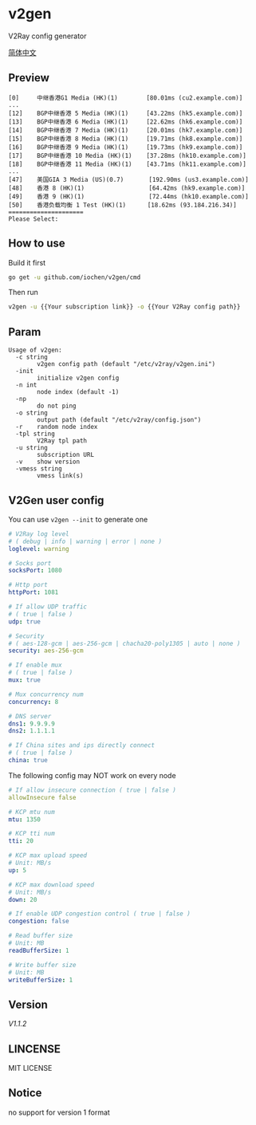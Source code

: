# v2gen

V2Ray config generator

[简体中文](README_zh_cn.md)

## Preview
```
[0]     中继香港G1 Media (HK)(1)        [80.01ms (cu2.example.com)]
...
[12]    BGP中继香港 5 Media (HK)(1)     [43.22ms (hk5.example.com)]
[13]    BGP中继香港 6 Media (HK)(1)     [22.62ms (hk6.example.com)]
[14]    BGP中继香港 7 Media (HK)(1)     [20.01ms (hk7.example.com)]
[15]    BGP中继香港 8 Media (HK)(1)     [19.71ms (hk8.example.com)]
[16]    BGP中继香港 9 Media (HK)(1)     [19.73ms (hk9.example.com)]
[17]    BGP中继香港 10 Media (HK)(1)    [37.28ms (hk10.example.com)]
[18]    BGP中继香港 11 Media (HK)(1)    [43.71ms (hk11.example.com)]
...
[47]    美国GIA 3 Media (US)(0.7)       [192.90ms (us3.example.com)]
[48]    香港 8 (HK)(1)                  [64.42ms (hk9.example.com)]
[49]    香港 9 (HK)(1)                  [72.44ms (hk10.example.com)]
[50]    香港负载均衡 1 Test (HK)(1)      [18.62ms (93.184.216.34)]
=====================
Please Select:
```

## How to use

Build it first

```sh
go get -u github.com/iochen/v2gen/cmd
```
  
Then run

```sh
v2gen -u {{Your subscription link}} -o {{Your V2Ray config path}}
```

## Param

```Param
Usage of v2gen:
  -c string
        v2gen config path (default "/etc/v2ray/v2gen.ini")
  -init
        initialize v2gen config
  -n int
        node index (default -1)
  -np
        do not ping
  -o string
        output path (default "/etc/v2ray/config.json")
  -r    random node index
  -tpl string
        V2Ray tpl path
  -u string
        subscription URL
  -v    show version
  -vmess string
        vmess link(s)
```

## V2Gen user config

You can use `v2gen --init` to generate one

```yaml
# V2Ray log level
# ( debug | info | warning | error | none )
loglevel: warning

# Socks port
socksPort: 1080

# Http port
httpPort: 1081

# If allow UDP traffic
# ( true | false )
udp: true

# Security
# ( aes-128-gcm | aes-256-gcm | chacha20-poly1305 | auto | none )
security: aes-256-gcm

# If enable mux
# ( true | false )
mux: true

# Mux concurrency num
concurrency: 8

# DNS server
dns1: 9.9.9.9
dns2: 1.1.1.1

# If China sites and ips directly connect
# ( true | false )
china: true

```

The following config may NOT work on every node

```yaml
# If allow insecure connection ( true | false )
allowInsecure false

# KCP mtu num
mtu: 1350

# KCP tti num
tti: 20

# KCP max upload speed
# Unit: MB/s
up: 5

# KCP max download speed
# Unit: MB/s
down: 20

# If enable UDP congestion control ( true | false )
congestion: false

# Read buffer size
# Unit: MB
readBufferSize: 1

# Write buffer size
# Unit: MB
writeBufferSize: 1
```

## Version

*V1.1.2*

## LINCENSE

MIT LICENSE

## Notice

no support for version 1 format
